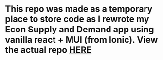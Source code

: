# This repo was made as a temporary place to store code as I rewrote my Econ Supply and Demand app using vanilla react + MUI (from Ionic). View the actual repo [HERE](https://github.com/ojas-sanghi/econ-supply-demand-app) 